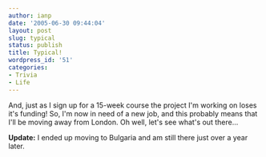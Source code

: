 ```yaml
---
author: ianp
date: '2005-06-30 09:44:04'
layout: post
slug: typical
status: publish
title: Typical!
wordpress_id: '51'
categories:
- Trivia
- Life
---
```


And, just as I sign up for a 15-week course the project I'm working on
loses it's funding! So, I'm now in need of a new job, and this probably
means that I'll be moving away from London. Oh well, let's see what's
out there...

**Update:** I ended up moving to Bulgaria and am still
there just over a year later.
